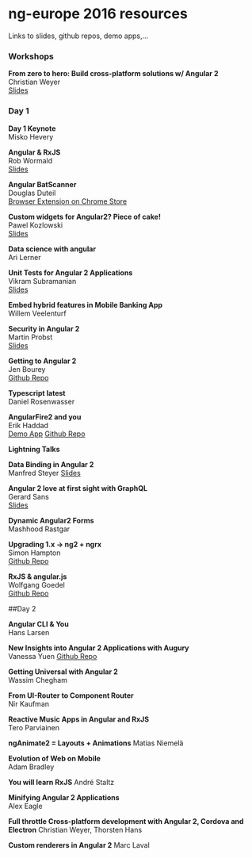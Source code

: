 ng-europe 2016 resources
========================
Links to slides, github repos, demo apps,...

### Workshops

**From zero to hero: Build cross-platform solutions w/ Angular 2**  
Christian Weyer  
[Slides](https://speakerdeck.com/christianweyer/from-zero-to-hero-build-cross-platform-solutions-with-angular-2)

### Day 1 

**Day 1 Keynote**   
Misko Hevery  


**Angular & RxJS**  
Rob Wormald  
[Slides](https://docs.google.com/presentation/d/1Q4raWgWEkhJsPNWD9O_67kIc3PtkwebppqRFhFPKQVE/edit?usp=sharing)  &nbsp;&nbsp;

**Angular BatScanner**  
Douglas Duteil  
[Browser Extension on Chrome Store](https://chrome.google.com/webstore/detail/angular-batscanner/gcngciildkejiapchdgpcniflijoiadf)

**Custom widgets for Angular2? Piece of cake!**  
Pawel Kozlowski  
[Slides](https://pkozlowski-opensource.github.io/ng-europe-2016)

**Data science with angular**  
Ari Lerner  

**Unit Tests for Angular 2 Applications**  
Vikram Subramanian  
[Slides](https://t.co/VrzZ284zoM)

**Embed hybrid features in Mobile Banking App**  
Willem Veelenturf  

**Security in Angular 2**  
Martin Probst  
[Slides](http://g.co/ng/security-ng-europe16)

**Getting to Angular 2**  
Jen Bourey  
[Github Repo](https://github.com/bourey/ngupgrade-example)

**Typescript latest**  
Daniel Rosenwasser  

**AngularFire2 and you**  
Erik Haddad  
[Demo App](https://quando.social/)
[Github Repo](https://github.com/erikhaddad/angular2-quando)

	

**Lightning Talks**

**Data Binding in Angular 2**  
Manfred Steyer
[Slides](https://speakerdeck.com/manfredsteyer/databinding-in-angular-2)

**Angular 2 love at first sight with GraphQL**  
Gerard Sans  
[Slides](http://slides.com/gerardsans/ngeurope-ng2-loves-graphql#/)
	
**Dynamic Angular2 Forms**  
Mashhood Rastgar

**Upgrading 1.x -> ng2 + ngrx**  
Simon Hampton  
[Github Repo](https://github.com/simonh1000/af-ng2-ngrx)

**RxJS & angular.js**  
Wolfgang Goedel  
[Github Repo](https://github.com/wolfgangGoedel/observe-on-scope)


##Day 2

**Angular CLI & You**  
Hans Larsen

**New Insights into Angular 2 Applications with Augury**  
Vanessa Yuen
[Github Repo](github.com/rangle/augury)

**Getting Universal with Angular 2**  
Wassim Chegham

**From UI-Router to Component Router**  
Nir Kaufman

**Reactive Music Apps in Angular and RxJS**  
Tero Parviainen

**ngAnimate2 = Layouts + Animations**
Matias Niemelä

**Evolution of Web on Mobile**  
Adam Bradley

**You will learn RxJS**
André Staltz

**Minifying Angular 2 Applications**  
Alex Eagle

**Full throttle Cross-platform development with Angular 2, Cordova and Electron**
Christian Weyer, Thorsten Hans

**Custom renderers in Angular 2**
Marc Laval

